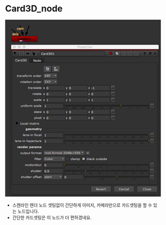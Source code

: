 # Card3D\_node

![](../../.gitbook/assets/card3d_node.png)

* 스캔라인 렌더 노드 셋팅없이 간단하게 이미지, 카메라만으로 카드셋팅을 할 수 있는 노드입니다.
* 간단한 카드셋팅은 이 노드가 더 편하겠네요.

